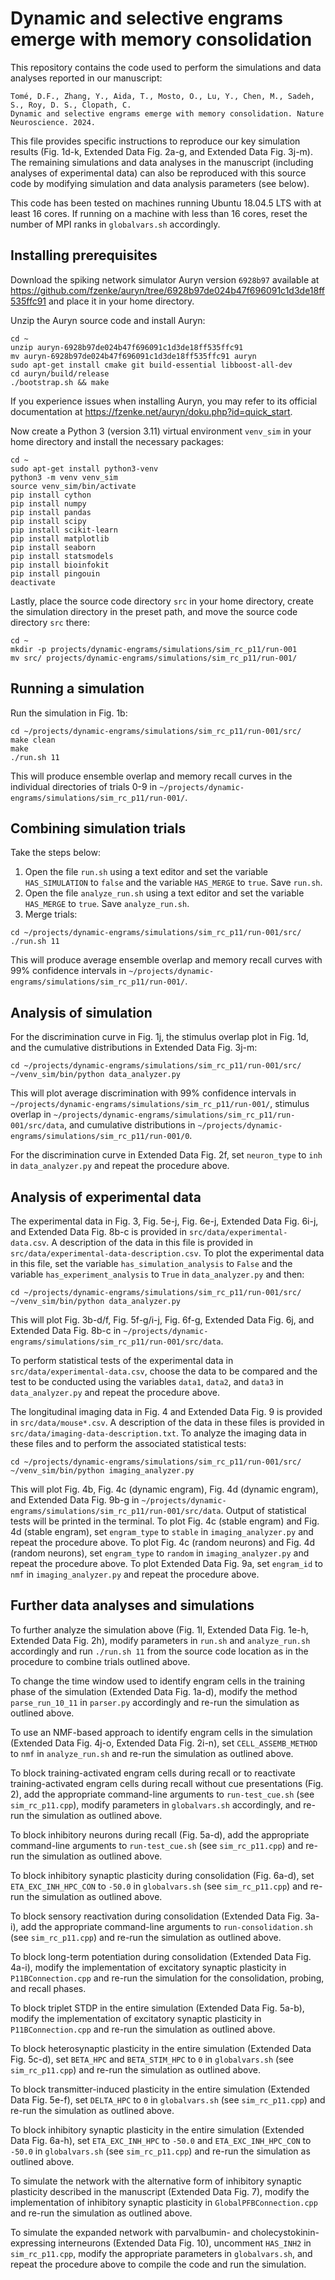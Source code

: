 # Dynamic and selective engrams emerge with memory consolidation

This repository contains the code used to perform the simulations and data analyses reported in our manuscript:

```
Tomé, D.F., Zhang, Y., Aida, T., Mosto, O., Lu, Y., Chen, M., Sadeh, S., Roy, D. S., Clopath, C.
Dynamic and selective engrams emerge with memory consolidation. Nature Neuroscience. 2024.
```

This file provides specific instructions to reproduce our key simulation results (Fig. 1d-k, Extended Data Fig. 2a-g, and Extended Data Fig. 3j-m). The remaining simulations and data analyses in the manuscript (including analyses of experimental data) can also be reproduced with this source code by modifying simulation and data analysis parameters (see below).

This code has been tested on machines running Ubuntu 18.04.5 LTS with at least 16 cores. If running on a machine with less than 16 cores, reset the number of MPI ranks in `globalvars.sh` accordingly.

## Installing prerequisites

Download the spiking network simulator Auryn version `6928b97` available at https://github.com/fzenke/auryn/tree/6928b97de024b47f696091c1d3de18ff535ffc91 and place it in your home directory. 

Unzip the Auryn source code and install Auryn:

```
cd ~
unzip auryn-6928b97de024b47f696091c1d3de18ff535ffc91
mv auryn-6928b97de024b47f696091c1d3de18ff535ffc91 auryn
sudo apt-get install cmake git build-essential libboost-all-dev
cd auryn/build/release
./bootstrap.sh && make
```

If you experience issues when installing Auryn, you may refer to its official documentation at https://fzenke.net/auryn/doku.php?id=quick_start.

Now create a Python 3 (version 3.11) virtual environment `venv_sim` in your home directory and install the necessary packages:

```
cd ~
sudo apt-get install python3-venv
python3 -m venv venv_sim
source venv_sim/bin/activate
pip install cython
pip install numpy
pip install pandas
pip install scipy
pip install scikit-learn
pip install matplotlib
pip install seaborn
pip install statsmodels
pip install bioinfokit
pip install pingouin
deactivate
```

Lastly, place the source code directory `src` in your home directory, create the simulation directory in the preset path, and move the source code directory `src` there:

```
cd ~
mkdir -p projects/dynamic-engrams/simulations/sim_rc_p11/run-001
mv src/ projects/dynamic-engrams/simulations/sim_rc_p11/run-001/
```


## Running a simulation

Run the simulation in Fig. 1b:

```
cd ~/projects/dynamic-engrams/simulations/sim_rc_p11/run-001/src/
make clean
make
./run.sh 11
```

This will produce ensemble overlap and memory recall curves in the individual directories of trials 0-9 in `~/projects/dynamic-engrams/simulations/sim_rc_p11/run-001/`.

## Combining simulation trials

Take the steps below:

1) Open the file `run.sh` using a text editor and set the variable `HAS_SIMULATION` to `false` and the variable `HAS_MERGE` to `true`. Save `run.sh`.
2) Open the file `analyze_run.sh` using a text editor and set the variable `HAS_MERGE` to `true`. Save `analyze_run.sh`.
3) Merge trials:

```
cd ~/projects/dynamic-engrams/simulations/sim_rc_p11/run-001/src/
./run.sh 11
```

This will produce average ensemble overlap and memory recall curves with 99% confidence intervals in `~/projects/dynamic-engrams/simulations/sim_rc_p11/run-001/`.

## Analysis of simulation

For the discrimination curve in Fig. 1j, the stimulus overlap plot in Fig. 1d, and the cumulative distributions in Extended Data Fig. 3j-m:

```
cd ~/projects/dynamic-engrams/simulations/sim_rc_p11/run-001/src/
~/venv_sim/bin/python data_analyzer.py
```

This will plot average discrimination with 99% confidence intervals in `~/projects/dynamic-engrams/simulations/sim_rc_p11/run-001/`, stimulus overlap in `~/projects/dynamic-engrams/simulations/sim_rc_p11/run-001/src/data`, and cumulative distributions in `~/projects/dynamic-engrams/simulations/sim_rc_p11/run-001/0`.

For the discrimination curve in Extended Data Fig. 2f, set `neuron_type` to `inh` in `data_analyzer.py` and repeat the procedure above.

## Analysis of experimental data

The experimental data in Fig. 3, Fig. 5e-j, Fig. 6e-j, Extended Data Fig. 6i-j, and Extended Data Fig. 8b-c is provided in `src/data/experimental-data.csv`. A description of the data in this file is provided in `src/data/experimental-data-description.csv`. To plot the experimental data in this file, set the variable `has_simulation_analysis` to `False` and the variable `has_experiment_analysis` to `True` in `data_analyzer.py` and then:

```
cd ~/projects/dynamic-engrams/simulations/sim_rc_p11/run-001/src/
~/venv_sim/bin/python data_analyzer.py
```

This will plot Fig. 3b-d/f, Fig. 5f-g/i-j, Fig. 6f-g, Extended Data Fig. 6j, and Extended Data Fig. 8b-c in `~/projects/dynamic-engrams/simulations/sim_rc_p11/run-001/src/data`.

To perform statistical tests of the experimental data in `src/data/experimental-data.csv`, choose the data to be compared and the test to be conducted using the variables `data1`, `data2`, and `data3` in `data_analyzer.py` and repeat the procedure above.

The longitudinal imaging data in Fig. 4 and Extended Data Fig. 9 is provided in `src/data/mouse*.csv`. A description of the data in these files is provided in `src/data/imaging-data-description.txt`. To analyze the imaging data in these files and to perform the associated statistical tests:

```
cd ~/projects/dynamic-engrams/simulations/sim_rc_p11/run-001/src/
~/venv_sim/bin/python imaging_analyzer.py
```

This will plot Fig. 4b, Fig. 4c (dynamic engram), Fig. 4d (dynamic engram), and Extended Data Fig. 9b-g in `~/projects/dynamic-engrams/simulations/sim_rc_p11/run-001/src/data`. Output of statistical tests will be printed in the terminal. To plot Fig. 4c (stable engram) and Fig. 4d (stable engram), set `engram_type` to `stable` in `imaging_analyzer.py` and repeat the procedure above. To plot Fig. 4c (random neurons) and Fig. 4d (random neurons), set `engram_type` to `random` in `imaging_analyzer.py` and repeat the procedure above. To plot Extended Data Fig. 9a, set `engram_id` to `nmf` in `imaging_analyzer.py` and repeat the procedure above.

## Further data analyses and simulations

To further analyze the simulation above (Fig. 1l, Extended Data Fig. 1e-h, Extended Data Fig. 2h), modify parameters in `run.sh` and `analyze_run.sh` accordingly and run `./run.sh 11` from the source code location as in the procedure to combine trials outlined above.

To change the time window used to identify engram cells in the training phase of the simulation (Extended Data Fig. 1a-d), modify the method `parse_run_10_11` in `parser.py` accordingly and re-run the simulation as outlined above.

To use an NMF-based approach to identify engram cells in the simulation (Extended Data Fig. 4j-o, Extended Data Fig. 2i-n), set `CELL_ASSEMB_METHOD` to `nmf` in `analyze_run.sh` and re-run the simulation as outlined above.

To block training-activated engram cells during recall or to reactivate training-activated engram cells during recall without cue presentations (Fig. 2), add the appropriate command-line arguments to `run-test_cue.sh` (see `sim_rc_p11.cpp`), modify parameters in `globalvars.sh` accordingly, and re-run the simulation as outlined above. 

To block inhibitory neurons during recall (Fig. 5a-d), add the appropriate command-line arguments to `run-test_cue.sh` (see `sim_rc_p11.cpp`) and re-run the simulation as outlined above.

To block inhibitory synaptic plasticity during consolidation (Fig. 6a-d), set `ETA_EXC_INH_HPC_CON` to `-50.0` in `globalvars.sh` (see `sim_rc_p11.cpp`) and re-run the simulation as outlined above.

To block sensory reactivation during consolidation (Extended Data Fig. 3a-i), add the appropriate command-line arguments to `run-consolidation.sh` (see `sim_rc_p11.cpp`) and re-run the simulation as outlined above.

To block long-term potentiation during consolidation (Extended Data Fig. 4a-i), modify the implementation of excitatory synaptic plasticity in `P11BConnection.cpp` and re-run the simulation for the consolidation, probing, and recall phases.

To block triplet STDP in the entire simulation (Extended Data Fig. 5a-b), modify the implementation of excitatory synaptic plasticity in `P11BConnection.cpp` and re-run the simulation as outlined above.

To block heterosynaptic plasticity in the entire simulation (Extended Data Fig. 5c-d), set `BETA_HPC` and `BETA_STIM_HPC` to `0` in `globalvars.sh` (see `sim_rc_p11.cpp`) and re-run the simulation as outlined above.

To block transmitter-induced plasticity in the entire simulation (Extended Data Fig. 5e-f), set `DELTA_HPC` to `0` in `globalvars.sh` (see `sim_rc_p11.cpp`) and re-run the simulation as outlined above.

To block inhibitory synaptic plasticity in the entire simulation (Extended Data Fig. 6a-h), set `ETA_EXC_INH_HPC` to `-50.0` and `ETA_EXC_INH_HPC_CON` to `-50.0` in `globalvars.sh` (see `sim_rc_p11.cpp`) and re-run the simulation as outlined above.

To simulate the network with the alternative form of inhibitory synaptic plasticity described in the manuscript (Extended Data Fig. 7), modify the implementation of inhibitory synaptic plasticity in `GlobalPFBConnection.cpp` and re-run the simulation as outlined above.

To simulate the expanded network with parvalbumin- and cholecystokinin-expressing interneurons (Extended Data Fig. 10), uncomment `HAS_INH2` in  `sim_rc_p11.cpp`, modify the appropriate parameters in `globalvars.sh`, and repeat the procedure above to compile the code and run the simulation.
